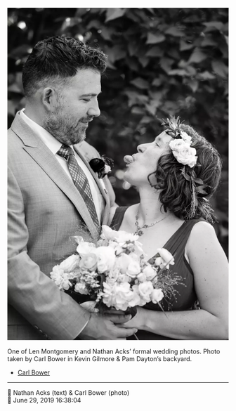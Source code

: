 ![One of Len Montgomery and Nathan Acks’ formal wedding photos](assets/4392d46e379434f4fea7e50e82e31161.webp)

One of Len Montgomery and Nathan Acks’ formal wedding photos. Photo taken by Carl Bower in Kevin Gilmore & Pam Dayton’s backyard.

* [Carl Bower](https://carlbowerphotos.com)

- - - -

<span aria-hidden="true">👥</span> Nathan Acks (text) & Carl Bower (photo)  
<span aria-hidden="true">📅</span> June 29, 2019 16:38:04
